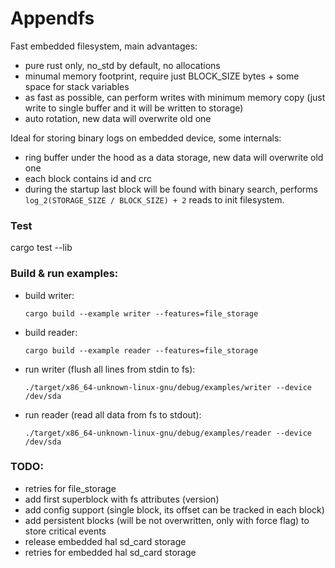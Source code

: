 # Appendfs

Fast embedded filesystem, main advantages:
* pure rust only, no_std by default, no allocations
* minumal memory footprint, require just BLOCK_SIZE bytes + some space for stack variables
* as fast as possible, can perform writes with minimum memory copy (just write to single buffer and it will be written to storage)
* auto rotation, new data will overwrite old one

Ideal for storing binary logs on embedded device, some internals:
* ring buffer under the hood as a data storage, new data will overwrite old one
* each block contains id and crc
* during the startup last block will be found with binary search, performs `log_2(STORAGE_SIZE / BLOCK_SIZE) + 2` reads to init filesystem.


### Test
cargo test --lib

### Build & run examples:
* build writer:
    ```
    cargo build --example writer --features=file_storage
    ```
* build reader:
    ```
    cargo build --example reader --features=file_storage
    ```

* run writer (flush all lines from stdin to fs):
    ```
    ./target/x86_64-unknown-linux-gnu/debug/examples/writer --device /dev/sda
    ```
* run reader (read all data from fs to stdout):
    ```
    ./target/x86_64-unknown-linux-gnu/debug/examples/reader --device /dev/sda
    ```

### TODO:
* retries for file_storage
* add first superblock with fs attributes (version)
* add config support (single block, its offset can be tracked in each block)
* add persistent blocks (will be not overwritten, only with force flag) to store critical events
* release embedded hal sd_card storage
* retries for embedded hal sd_card storage
